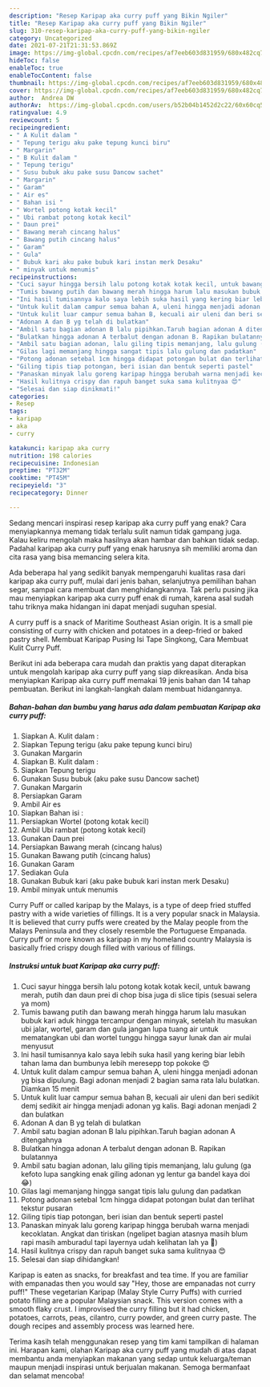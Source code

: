 ```yaml
---
description: "Resep Karipap aka curry puff yang Bikin Ngiler"
title: "Resep Karipap aka curry puff yang Bikin Ngiler"
slug: 310-resep-karipap-aka-curry-puff-yang-bikin-ngiler
category: Uncategorized
date: 2021-07-21T21:31:53.869Z
image: https://img-global.cpcdn.com/recipes/af7eeb603d831959/680x482cq70/karipap-aka-curry-puff-foto-resep-utama.jpg
hideToc: false
enableToc: true
enableTocContent: false
thumbnail: https://img-global.cpcdn.com/recipes/af7eeb603d831959/680x482cq70/karipap-aka-curry-puff-foto-resep-utama.jpg
cover: https://img-global.cpcdn.com/recipes/af7eeb603d831959/680x482cq70/karipap-aka-curry-puff-foto-resep-utama.jpg
author:  Andrea DW
authorAv:  https://img-global.cpcdn.com/users/b52b04b1452d2c22/60x60cq50/avatar.jpg
ratingvalue: 4.9
reviewcount: 5
recipeingredient:
- " A Kulit dalam "
- " Tepung terigu aku pake tepung kunci biru"
- " Margarin"
- " B Kulit dalam "
- " Tepung terigu"
- " Susu bubuk aku pake susu Dancow sachet"
- " Margarin"
- " Garam"
- " Air es"
- " Bahan isi "
- " Wortel potong kotak kecil"
- " Ubi rambat potong kotak kecil"
- " Daun prei"
- " Bawang merah cincang halus"
- " Bawang putih cincang halus"
- " Garam"
- " Gula"
- " Bubuk kari aku pake bubuk kari instan merk Desaku"
- " minyak untuk menumis"
recipeinstructions:
- "Cuci sayur hingga bersih lalu potong kotak kotak kecil, untuk bawang merah, putih dan daun prei di chop bisa juga di slice tipis (sesuai selera ya mom)"
- "Tumis bawang putih dan bawang merah hingga harum lalu masukan bubuk kari aduk hingga tercampur dengan minyak, setelah itu masukan ubi jalar, wortel, garam dan gula jangan lupa tuang air untuk mematangkan ubi dan wortel tunggu hingga sayur lunak dan air mulai menyusut"
- "Ini hasil tumisannya kalo saya lebih suka hasil yang kering biar lebih tahan lama dan bumbunya lebih meresepp top pokoke 😍"
- "Untuk kulit dalam campur semua bahan A, uleni hingga menjadi adonan yg bisa dipulung. Bagi adonan menjadi 2 bagian sama rata lalu bulatkan. Diamkan 15 menit"
- "Untuk kulit luar campur semua bahan B, kecuali air uleni dan beri sedikit demj sedikit air hingga menjadi adonan yg kalis. Bagi adonan menjadi 2 dan bulatkan"
- "Adonan A dan B yg telah di bulatkan"
- "Ambil satu bagian adonan B lalu pipihkan.Taruh bagian adonan A ditengahnya"
- "Bulatkan hingga adonan A terbalut dengan adonan B. Rapikan bulatannya"
- "Ambil satu bagian adonan, lalu giling tipis memanjang, lalu gulung (ga kefoto lupa sangking enak giling adonan yg lentur ga bandel kaya doi 😂)"
- "Gilas lagi memanjang hingga sangat tipis lalu gulung dan padatkan"
- "Potong adonan setebal 1cm hingga didapat potongan bulat dan terlihat tekstur pusaran"
- "Giling tipis tiap potongan, beri isian dan bentuk seperti pastel"
- "Panaskan minyak lalu goreng karipap hingga berubah warna menjadi kecoklatan. Angkat dan tiriskan (ngelipet bagian atasnya masih blum rapi masih amburadul tapi layernya udah kelihatan lah ya 🙈)"
- "Hasil kulitnya crispy dan rapuh banget suka sama kulitnyaa 😍"
- "Selesai dan siap dinikmati!"
categories:
- Resep
tags:
- karipap
- aka
- curry

katakunci: karipap aka curry 
nutrition: 198 calories
recipecuisine: Indonesian
preptime: "PT32M"
cooktime: "PT45M"
recipeyield: "3"
recipecategory: Dinner

---
```



Sedang mencari inspirasi resep karipap aka curry puff yang enak? Cara menyiapkannya memang tidak terlalu sulit namun tidak gampang juga. Kalau keliru mengolah maka hasilnya akan hambar dan bahkan tidak sedap. Padahal karipap aka curry puff yang enak harusnya sih memiliki aroma dan cita rasa yang bisa memancing selera kita.


Ada beberapa hal yang sedikit banyak mempengaruhi kualitas rasa dari karipap aka curry puff, mulai dari jenis bahan, selanjutnya pemilihan bahan segar, sampai cara membuat dan menghidangkannya. Tak perlu pusing jika mau menyiapkan karipap aka curry puff enak di rumah, karena asal sudah tahu triknya maka hidangan ini dapat menjadi suguhan spesial.

A curry puff is a snack of Maritime Southeast Asian origin. It is a small pie consisting of curry with chicken and potatoes in a deep-fried or baked pastry shell. Membuat Karipap Pusing Isi Tape Singkong, Cara Membuat Kulit Curry Puff.


Berikut ini ada beberapa cara mudah dan praktis yang dapat diterapkan untuk mengolah karipap aka curry puff yang siap dikreasikan. Anda bisa menyiapkan Karipap aka curry puff memakai 19 jenis bahan dan 14 tahap pembuatan. Berikut ini langkah-langkah dalam membuat hidangannya.

<!--inarticleads1-->

##### Bahan-bahan dan bumbu yang harus ada dalam pembuatan Karipap aka curry puff:

1. Siapkan  A. Kulit dalam :
1. Siapkan  Tepung terigu (aku pake tepung kunci biru)
1. Gunakan  Margarin
1. Siapkan  B. Kulit dalam :
1. Siapkan  Tepung terigu
1. Gunakan  Susu bubuk (aku pake susu Dancow sachet)
1. Gunakan  Margarin
1. Persiapkan  Garam
1. Ambil  Air es
1. Siapkan  Bahan isi :
1. Persiapkan  Wortel (potong kotak kecil)
1. Ambil  Ubi rambat (potong kotak kecil)
1. Gunakan  Daun prei
1. Persiapkan  Bawang merah (cincang halus)
1. Gunakan  Bawang putih (cincang halus)
1. Gunakan  Garam
1. Sediakan  Gula
1. Gunakan  Bubuk kari (aku pake bubuk kari instan merk Desaku)
1. Ambil  minyak untuk menumis


Curry Puff or called karipap by the Malays, is a type of deep fried stuffed pastry with a wide varieties of fillings. It is a very popular snack in Malaysia. It is believed that curry puffs were created by the Malay people from the Malays Peninsula and they closely resemble the Portuguese Empanada. Curry puff or more known as karipap in my homeland country Malaysia is basically fried crispy dough filled with various of fillings. 

<!--inarticleads2-->

##### Instruksi untuk buat Karipap aka curry puff:

1. Cuci sayur hingga bersih lalu potong kotak kotak kecil, untuk bawang merah, putih dan daun prei di chop bisa juga di slice tipis (sesuai selera ya mom)
1. Tumis bawang putih dan bawang merah hingga harum lalu masukan bubuk kari aduk hingga tercampur dengan minyak, setelah itu masukan ubi jalar, wortel, garam dan gula jangan lupa tuang air untuk mematangkan ubi dan wortel tunggu hingga sayur lunak dan air mulai menyusut
1. Ini hasil tumisannya kalo saya lebih suka hasil yang kering biar lebih tahan lama dan bumbunya lebih meresepp top pokoke 😍
1. Untuk kulit dalam campur semua bahan A, uleni hingga menjadi adonan yg bisa dipulung. Bagi adonan menjadi 2 bagian sama rata lalu bulatkan. Diamkan 15 menit
1. Untuk kulit luar campur semua bahan B, kecuali air uleni dan beri sedikit demj sedikit air hingga menjadi adonan yg kalis. Bagi adonan menjadi 2 dan bulatkan
1. Adonan A dan B yg telah di bulatkan
1. Ambil satu bagian adonan B lalu pipihkan.Taruh bagian adonan A ditengahnya
1. Bulatkan hingga adonan A terbalut dengan adonan B. Rapikan bulatannya
1. Ambil satu bagian adonan, lalu giling tipis memanjang, lalu gulung (ga kefoto lupa sangking enak giling adonan yg lentur ga bandel kaya doi 😂)
1. Gilas lagi memanjang hingga sangat tipis lalu gulung dan padatkan
1. Potong adonan setebal 1cm hingga didapat potongan bulat dan terlihat tekstur pusaran
1. Giling tipis tiap potongan, beri isian dan bentuk seperti pastel
1. Panaskan minyak lalu goreng karipap hingga berubah warna menjadi kecoklatan. Angkat dan tiriskan (ngelipet bagian atasnya masih blum rapi masih amburadul tapi layernya udah kelihatan lah ya 🙈)
1. Hasil kulitnya crispy dan rapuh banget suka sama kulitnyaa 😍
1. Selesai dan siap dihidangkan!

Karipap is eaten as snacks, for breakfast and tea time. If you are familiar with empanadas then you would say &#34;Hey, those are empanadas not curry puff!&#34; These vegetarian Karipap (Malay Style Curry Puffs) with curried potato filling are a popular Malaysian snack. This version comes with a smooth flaky crust. I improvised the curry filling but it had chicken, potatoes, carrots, peas, cilantro, curry powder, and green curry paste. The dough recipes and assembly process was learned here. 

Terima kasih telah menggunakan resep yang tim kami tampilkan di halaman ini. Harapan kami, olahan Karipap aka curry puff yang mudah di atas dapat membantu anda menyiapkan makanan yang sedap untuk keluarga/teman maupun menjadi inspirasi untuk berjualan makanan. Semoga bermanfaat dan selamat mencoba!
